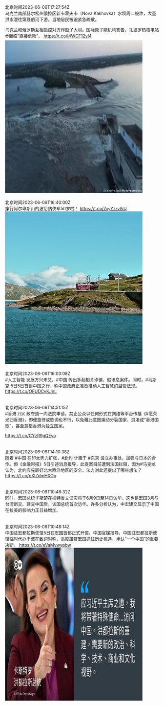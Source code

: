 北京时间2023-06-06T17:27:54Z<br>乌克兰南部赫尔松州俄控区新卡霍夫卡（Nova Kakhovka）水坝周二被炸，大量洪水泄往第聂伯河下游。当地居民被迫紧急疏散。

乌克兰和俄罗斯互相指控对方炸毁了大坝。国际原子能机构警告，扎波罗热核电站☢️面临“直接危险”。 https://t.co/l4WCF12yI4<br><img src='/temp/image/2023/t-Month-6/1666014038461915229_0.jpg' width='450' height='500'><br><br>北京时间2023-06-06T16:40:00Z<br>穿行阿尔卑斯山的波尼纳快车50岁啦！ https://t.co/7cyYzrvSiU<br><img src='/temp/video/2023/t-Month-6/t-Day-06/dw_chinese/1666001983004889088_0.jpg' width='450' height='500'><br><br>北京时间2023-06-06T16:03:08Z<br>#人工智能 发展方兴未艾，#中国 传出多起相关诈骗、假讯息案件。同时，#马斯克 5日5日首谈中国之行，称中国政府正准备推动人工智慧的监管法规。 https://t.co/OFUDCyKJnL<br><br><br>北京时间2023-06-06T14:51:15Z<br>#香港 🇭🇰 政府週一向法院申请，禁止公众以任何形式在网络等平台传播《#愿荣光归香港》，即便旋律或歌词也不行，以免藉此意图煽动分裂国家、混淆成“香港国歌”，甚至意指香港为独立国家。

https://t.co/CYzR9gQEyo<br><br><br>北京时间2023-06-06T14:10:38Z<br>随着 #中国 在印太势力扩张，#北约 计画于 #东京 设立办事处，加强与日本的合作。但《金融时报》5日引述消息报导，此提案目前遭到法国拦阻，因为#马克龙 认为，北约应先顾好北大西洋地区的安全。法方对此还提出了哪些想法？
https://t.co/pXIZdmHXOq<br><br><br>北京时间2023-06-06T10:48:32Z<br>同时，宏国总统卡斯楚在推特发文证实将于6月9日至14日访华。这也是宏国3月与台湾断交、建交中国后，该国总统首次访华。许多分析认为，中宏建交显示了中国在拉美的影响力正日益增加。<br><br><br>北京时间2023-06-06T10:48:14Z<br>中国驻宏都拉斯使馆5日在宏国首都正式开馆。中国官媒报导，中国驻宏都拉斯使馆临时代办于波在致词时称，高度讚赏宏国抓住历史机遇、承认“一个中国”的重要决断。 https://t.co/eVaMywypbw<br><img src='/temp/image/2023/t-Month-6/1665913460910362624_0.jpg' width='450' height='500'><br><br>